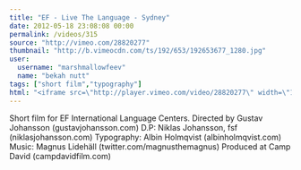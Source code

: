 ```yaml
---
title: "EF - Live The Language - Sydney"
date: 2012-05-18 23:08:08 00:00
permalink: /videos/315
source: "http://vimeo.com/28820277"
thumbnail: "http://b.vimeocdn.com/ts/192/653/192653677_1280.jpg"
user:
  username: "marshmallowfeev"
  name: "bekah nutt"
tags: ["short film","typography"]
html: "<iframe src=\"http://player.vimeo.com/video/28820277\" width=\"1280\" height=\"720\" frameborder=\"0\" webkitallowfullscreen mozallowfullscreen allowfullscreen></iframe>"
---
```


Short film for EF International Language Centers.
Directed by Gustav Johansson (gustavjohansson.com)
D.P: Niklas Johansson, fsf (niklasjohansson.com)
Typography: Albin Holmqvist (albinholmqvist.com)
Music: Magnus Lidehäll (twitter.com/magnusthemagnus)
Produced at Camp David (campdavidfilm.com)